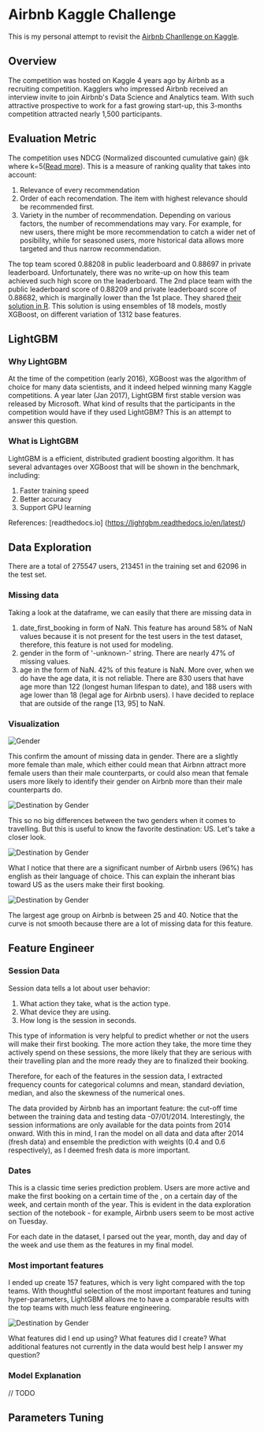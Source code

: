 # Airbnb Kaggle Challenge
This is my personal attempt to revisit the [Airbnb Chanllenge on Kaggle](https://www.kaggle.com/c/airbnb-recruiting-new-user-bookings).

## Overview
The competition was hosted on Kaggle 4 years ago by Airbnb as a recruiting competition. Kagglers who impressed Airbnb received an interview invite to join Airbnb's Data Science and Analytics team. With such attractive prospective to work for a fast growing start-up, this 3-months competition attracted nearly 1,500 participants.

## Evaluation Metric
The competition uses NDCG (Normalized discounted cumulative gain) @k where k=5([Read more](https://www.kaggle.com/c/airbnb-recruiting-new-user-bookings/overview/evaluation)). This is a measure of ranking quality that takes into account:
1. Relevance of every recommendation
2. Order of each recomendation. The item with highest relevance should be recommended first.
3. Variety in the number of recommendation. Depending on various factors, the number of recommendations may vary. For example, for new users, there might be more recommendation to catch a wider net of posibility, while for seasoned users, more historical data allows more targeted and thus narrow recommendation.

The top team scored 0.88208 in public leaderboard and 0.88697 in private leaderboard. Unfortunately, there was no write-up on how this team achieved such high score on the leaderboard. The 2nd place team with the public leaderboard score of 0.88209 and private leaderboard score of 0.88682, which is marginally lower than the 1st place. They shared [their solution in R]( https://github.com/Keiku/kaggle-airbnb-recruiting-new-user-bookings). This solution is using ensembles of 18 models, mostly XGBoost, on different variation of 1312 base features.

## LightGBM
### Why LightGBM
At the time of the competition (early 2016), XGBoost was the algorithm of choice for many data scientists, and it indeed helped winning many Kaggle competitions. A year later (Jan 2017), LightGBM first stable version was released by Microsoft. What kind of results that the participants in the competition would have if they used LightGBM? This is an attempt to answer this question.

### What is LightGBM
LightGBM is a efficient, distributed gradient boosting algorithm. It has several advantages over XGBoost that will be shown in the benchmark, including:
1. Faster training speed
2. Better accuracy
3. Support GPU learning

References:
[readthedocs.io] (https://lightgbm.readthedocs.io/en/latest/)

## Data Exploration
There are a total of 275547 users, 213451 in the training set and 62096 in the test set.

### Missing data
Taking a look at the dataframe, we can easily that there are missing data in 
1. date_first_booking in form of NaN. This feature has around 58% of NaN values because it is not present for the test users in the test dataset, therefore, this feature is not used for modeling.
2. gender in the form of '-unknown-' string. There are nearly 47% of missing values.
3. age in the form of NaN. 42% of this feature is NaN. More over, when we do have the age data, it is not reliable. There are 830 users that have age more than 122 (longest human lifespan to date), and 188 users with age lower than 18 (legal age for Airbnb users). I have decided to replace that are outside of the range [13, 95] to NaN.

### Visualization
![Gender](/visualization/gender.png)

This confirm the amount of missing data in gender. There are a slightly more female than male, which either could mean that Airbnn attract more female users than their male counterparts, or could also mean that female users more likely to identify their gender on Airbnb more than their male counterparts do.

![Destination by Gender](/visualization/destination%20by%20gender.png)

This so no big differences between the two genders when it comes to travelling. But this is useful to know the favorite destination: US. Let's take a closer look.

![Destination by Gender](/visualization/destination.png)

What I notice that there are a significant number of Airbnb users (96%) has english as their language of choice. This can explain the inherant bias toward US as the users make their first booking.

![Destination by Gender](/visualization/age.png)

The largest age group on Airbnb is between 25 and 40. Notice that the curve is not smooth because there are a lot of missing data for this feature.

## Feature Engineer

### Session Data

Session data tells a lot about user behavior:
1. What action they take, what is the action type. 
2. What device they are using.
3. How long is the session in seconds.

This type of information is very helpful to predict whether or not the users will make their first booking. The more action they take, the more time they actively spend on these sessions, the more likely that they are serious with their travelling plan and the more ready they are to finalized their booking.

Therefore, for each of the features in the session data, I extracted frequency counts for categorical columns and mean, standard deviation, median, and also the skewness of the numerical ones.

The data provided by Airbnb has an important feature: the cut-off time between the training data and testing data -07/01/2014. Interestingly, the session informations are only available for the data points from 2014 onward. With this in mind, I ran the model on all data and data after 2014 (fresh data) and ensemble the prediction with weights (0.4 and 0.6 respectively), as I deemed fresh data is more important.

### Dates

This is a classic time series prediction problem. Users are more active and make the first booking on a certain time of the , on a certain day of the week, and certain month of the year. This is evident in the data exploration section of the notebook - for example, Airbnb users seem to be most active on Tuesday. 

For each date in the dataset, I parsed out the year, month, day and day of the week and use them as the features in my  final model.

### Most important features

I ended up create 157 features, which is very light compared with the top teams. With thoughtful selection of the most important features and tuning hyper-parameters, LightGBM allows me to have a comparable results with the top teams with much less feature engineering.

![Destination by Gender](/visualization/top_10_features.png)

What features did I end up using?
What features did I create?
What additional features not currently in the data would best help I answer my question?

### Model Explanation
// TODO

## Parameters Tuning
